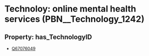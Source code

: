 # Technoloy: __online mental health services__ (PBN__Technology_1242)

## Property: has_TechnologyID

* [Q67076049](Q67076049)

